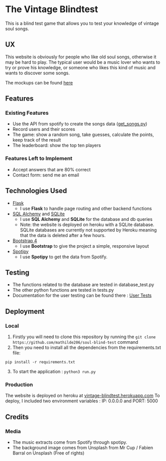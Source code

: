 # The Vintage Blindtest

This is a blind test game that allows you to test your knowledge of vintage soul songs.
 
## UX
 
This website is obviously for people who like old soul songs, otherwise it may be hard to play. 
The typical user would be a music lover who wants to try or prove his knowledge, or someone who likes this kind of music and wants to discover some songs.

The mockups can be found [here](https://github.com/mathilde206/soul-blind-test/blob/master/Mockups%20Soul%20Blind%20Test.pdf)

## Features
 
### Existing Features

- Use the API from spotify to create the songs data ([get_songs.py](https://github.com/mathilde206/soul-blind-test/blob/master/data/get_songs.py))
- Record users and their scores
- The game: show a random song, take guesses, calculate the points, keep track of the result
- The leaderboard: show the top ten players 

### Features Left to Implement
- Accept answers that are 80% correct
- Contact form: send me an email

## Technologies Used

- [Flask](http://flask.pocoo.org/)
    - I use **Flask** to handle page routing and other backend functions
- [SQL Alchemy](https://www.sqlalchemy.org/) and [SQLite](https://www.sqlite.org) 
    - I use **SQL Alchemy** and **SQLite** for the database and db queries
    - Note: the website is deployed on heroku with a SQLite database. SQLite databases are currently not supported by Heroku meaning that the data is deleted after a few hours.
- [Bootstrap 4](http://getbootstrap.com/)
    - I use **Bootstrap** to give the project a simple, responsive layout
- [Spotipy](http://spotipy.readthedocs.io/en/latest/)
    - I use **Spotipy** to get the data from Spotify.


## Testing
- The functions related to the database are tested in database_test.py
- The other python functions are tested in tests.py
- Documentation for the user testing can be found there : [User Tests](https://github.com/mathilde206/soul-blind-test/blob/master/user_testing.pdf)

## Deployment

### Local
1. Firstly you will need to clone this repository by running the ```git clone https://github.com/mathilde206/soul-blind-test``` command
2. Then you need to install all the dependencies from the requirements.txt file:
  ```
  pip install -r requirements.txt

  ```
3. To start the application : ```python3 run.py```

### Production
The website is deployed on heroku at [vintage-blindtest.herokuapp.com](http://vintage-blindtest.herokuapp.com/)
To deploy, I included two environment variables : IP: 0.0.0.0 and PORT: 5000

## Credits

### Media
- The music extracts come from Spotify through spotipy.
- The background image comes from Unsplash from Mr Cup / Fabien Barral on Unsplash (Free of rights)
